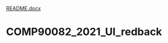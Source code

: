 [README.docx](https://github.com/aashewale/COMP90082_2021_UI_redback/files/6998823/README.docx)
# COMP90082_2021_UI_redback
